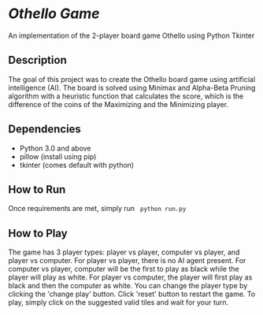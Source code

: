 *Othello Game*
=======

An implementation of the 2-player board game Othello using Python Tkinter

## Description ##

The goal of this project was to create the Othello board game using artificial
intelligence (AI). The board is solved using Minimax and Alpha-Beta Pruning
algorithm with a heuristic function that calculates the score, which is the difference
of the coins of the Maximizing and the Minimizing player.

## Dependencies ##
* Python 3.0 and above
* pillow (install using pip)
* tkinter (comes default with python)

## How to Run ##
Once requirements are met, simply run ``` python run.py```

## How to Play ##
The game has 3 player types: player vs player, computer vs player, and
player vs computer. For player vs player, there is no AI agent present.
For computer vs player, computer will be the first to play as black while
the player will play as white. For player vs computer, the player will first
play as black and then the computer as white. You can change the player type
by clicking the 'change play' button. Click 'reset' button to restart the game.
To play, simply click on the suggested valid tiles and wait for your turn.